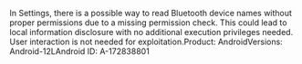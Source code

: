 In Settings, there is a possible way to read Bluetooth device names without proper permissions due to a missing permission check. This could lead to local information disclosure with no additional execution privileges needed. User interaction is not needed for exploitation.Product: AndroidVersions: Android-12LAndroid ID: A-172838801